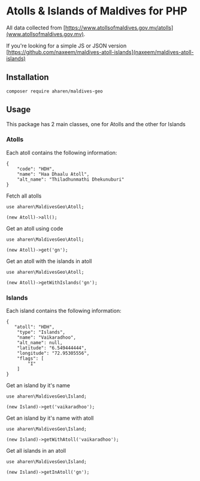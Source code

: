# Atolls & Islands of Maldives for PHP

All data collected from [https://www.atollsofmaldives.gov.mv/atolls](www.atollsofmaldives.gov.mv).

If you're looking for a simple JS or JSON version [https://github.com/naxeem/maldives-atoll-islands](naxeem/maldives-atoll-islands)

## Installation

```
composer require aharen/maldives-geo
```

## Usage

This package has 2 main classes, one for Atolls and the other for Islands

### Atolls

Each atoll contains the following information:

```
{
    "code": "HDH",
    "name": "Haa Dhaalu Atoll",
    "alt_name": "Thiladhunmathi Dhekunuburi"
}
```

Fetch all atolls

```
use aharen\MaldivesGeo\Atoll;

(new Atoll)->all();
```

Get an atoll using code

```
use aharen\MaldivesGeo\Atoll;

(new Atoll)->get('gn');
```

Get an atoll with the islands in atoll

```
use aharen\MaldivesGeo\Atoll;

(new Atoll)->getWithIslands('gn');
```

### Islands

Each island contains the following information:

```
{
   "atoll": "HDH",
    "type": "Islands",
    "name": "Vaikaradhoo",
    "alt_name": null,
    "latitude": "6.549444444",
    "longitude": "72.95305556",
    "flags": [
        "I"
    ]
}
```

Get an island by it's name

```
use aharen\MaldivesGeo\Island;

(new Island)->get('vaikaradhoo');
```

Get an island by it's name with atoll

```
use aharen\MaldivesGeo\Island;

(new Island)->getWithAtoll('vaikaradhoo');
```

Get all islands in an atoll

```
use aharen\MaldivesGeo\Island;

(new Island)->getInAtoll('gn');
```

